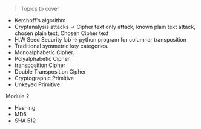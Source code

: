 > Topics to cover

* Kerchoff's algorithm
* Cryptanalysis attacks -> Cipher text only attack, known plain text attack, chosen plain text, Chosen Cipher text
* H.W Seed Security lab -> python program for columnar transposition
* Traditional symmetric key categories.
* Monoalphabetic Cipher.
* Polyalphabetic Cipher
* transposition Cipher
* Double Transposition Cipher
* Cryptographic Primitive
* Unkeyed Primitive.

Module 2
* Hashing
* MD5 
* SHA 512